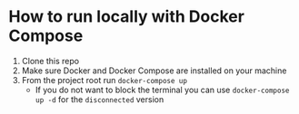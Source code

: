 # How to run locally with Docker Compose

1. Clone this repo
2. Make sure Docker and Docker Compose are installed on your machine
3. From the project root run `docker-compose up`
   - If you do not want to block the terminal you can use `docker-compose up -d` for the `disconnected` version
